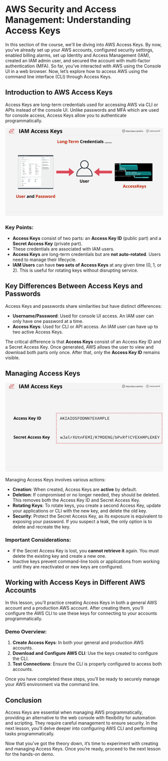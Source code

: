 # AWS Security and Access Management: Understanding Access Keys

In this section of the course, we'll be diving into AWS Access Keys. By now, you’ve already set up your AWS accounts, configured security settings, enabled billing alarms, set up Identity and Access Management (IAM), created an IAM admin user, and secured the account with multi-factor authentication (MFA). So far, you’ve interacted with AWS using the Console UI in a web browser. Now, let’s explore how to access AWS using the command line interface (CLI) through Access Keys.

## Introduction to AWS Access Keys

Access Keys are long-term credentials used for accessing AWS via CLI or APIs instead of the console UI. Unlike passwords and MFA which are used for console access, Access Keys allow you to authenticate programmatically.

![alt text](./Images/image-7.png)

### Key Points:

- **Access Keys** consist of two parts: an **Access Key ID** (public part) and a **Secret Access Key** (private part).
- These credentials are associated with IAM users.
- **Access Keys** are long-term credentials but are **not auto-rotated**. Users need to manage their lifecycle.
- **IAM Users** can have **two sets of Access Keys** at any given time (0, 1, or 2). This is useful for rotating keys without disrupting service.

## Key Differences Between Access Keys and Passwords

Access Keys and passwords share similarities but have distinct differences:

- **Username/Password**: Used for console UI access. An IAM user can only have one password at a time.
- **Access Keys**: Used for CLI or API access. An IAM user can have up to two active Access Keys.

The critical difference is that **Access Keys** consist of an Access Key ID and a Secret Access Key. Once generated, AWS allows the user to view and download both parts only once. After that, only the **Access Key ID** remains visible.

## Managing Access Keys

![alt text](./Images/image-8.png)

Managing Access Keys involves various actions:

- **Creation**: When created, Access Keys are **active** by default.
- **Deletion**: If compromised or no longer needed, they should be deleted. This removes both the Access Key ID and Secret Access Key.
- **Rotating Keys**: To rotate keys, you create a second Access Key, update your applications or CLI with the new key, and delete the old key.
- **Security**: Protect the Secret Access Key, as its exposure is equivalent to exposing your password. If you suspect a leak, the only option is to delete and recreate the key.

### Important Considerations:

- If the Secret Access Key is lost, you **cannot retrieve it** again. You must delete the existing key and create a new one.
- Inactive keys prevent command-line tools or applications from working until they are reactivated or new keys are configured.

## Working with Access Keys in Different AWS Accounts

In this lesson, you’ll practice creating Access Keys in both a general AWS account and a production AWS account. After creating them, you’ll configure the AWS CLI to use these keys for connecting to your accounts programmatically.

### Demo Overview:

1. **Create Access Keys**: In both your general and production AWS accounts.
2. **Download and Configure AWS CLI**: Use the keys created to configure the CLI.
3. **Test Connections**: Ensure the CLI is properly configured to access both accounts.

Once you have completed these steps, you’ll be ready to securely manage your AWS environment via the command line.

## Conclusion

Access Keys are essential when managing AWS programmatically, providing an alternative to the web console with flexibility for automation and scripting. They require careful management to ensure security. In the next lesson, you’ll delve deeper into configuring AWS CLI and performing tasks programmatically.

Now that you've got the theory down, it’s time to experiment with creating and managing Access Keys. Once you’re ready, proceed to the next lesson for the hands-on demo.
